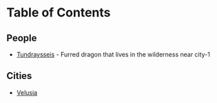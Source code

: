 # Table of Contents

## People

- [Tundraysseis](/countries/country-1/people-in-country-1/Tundraysseis.md) - Furred dragon that lives in the wilderness near city-1

## Cities

- [Velusia](/countries/country-1/velusia/Velusia.md)
